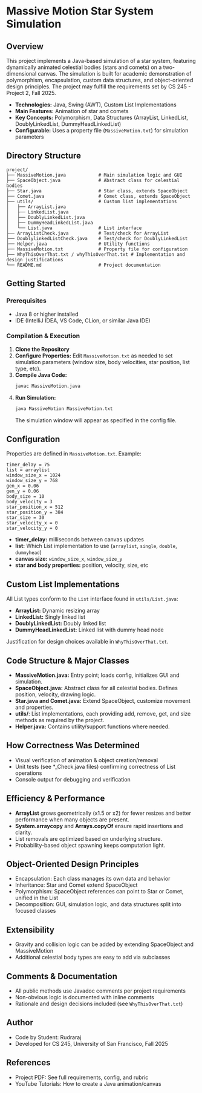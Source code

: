 # Massive Motion Star System Simulation

## Overview
This project implements a Java-based simulation of a star system, featuring dynamically animated celestial bodies (stars and comets) on a two-dimensional canvas. The simulation is built for academic demonstration of polymorphism, encapsulation, custom data structures, and object-oriented design principles. The project may fulfill the requirements set by CS 245 - Project 2, Fall 2025.

- **Technologies:** Java, Swing (AWT), Custom List Implementations
- **Main Features:** Animation of star and comets
- **Key Concepts:** Polymorphism, Data Structures (ArrayList, LinkedList, DoublyLinkedList, DummyHeadLinkedList)
- **Configurable:** Uses a property file (`MassiveMotion.txt`) for simulation parameters

## Directory Structure
```
project/
├── MassiveMotion.java            # Main simulation logic and GUI
├── SpaceObject.java              # Abstract class for celestial bodies
├── Star.java                     # Star class, extends SpaceObject
├── Comet.java                    # Comet class, extends SpaceObject
├── utils/                        # Custom list implementations
│   ├── ArrayList.java
│   ├── LinkedList.java
│   ├── DoublyLinkedList.java
│   ├── DummyHeadLinkedList.java
│   └── List.java                 # List interface
├── ArrayListCheck.java           # Test/check for ArrayList
├── DoublylinkedListCheck.java    # Test/check for DoublyLinkedList
├── Helper.java                   # Utility functions
├── MassiveMotion.txt             # Property file for configuration
├── WhyThisOverThat.txt / whyThisOverThat.txt # Implementation and design justifications
└── README.md                     # Project documentation
```

## Getting Started
### Prerequisites
- Java 8 or higher installed
- IDE (IntelliJ IDEA, VS Code, CLion, or similar Java IDE)
 
### Compilation & Execution
1. **Clone the Repository**
2. **Configure Properties:** Edit `MassiveMotion.txt` as needed to set simulation parameters (window size, body velocities, star position, list type, etc).
3. **Compile Java Code:**
    ```bash
    javac MassiveMotion.java
    ```
4. **Run Simulation:**
    ```bash
    java MassiveMotion MassiveMotion.txt
    ```
    The simulation window will appear as specified in the config file.

## Configuration
Properties are defined in `MassiveMotion.txt`. Example:
```
timer_delay = 75
list = arraylist
window_size_x = 1024
window_size_y = 768
gen_x = 0.06
gen_y = 0.06
body_size = 10
body_velocity = 3
star_position_x = 512
star_position_y = 384
star_size = 30
star_velocity_x = 0
star_velocity_y = 0
```
- **timer_delay:** milliseconds between canvas updates
- **list:** Which List implementation to use (`arraylist`, `single`, `double`, `dummyhead`)
- **canvas size:** `window_size_x`, `window_size_y`
- **star and body properties:** position, velocity, size, etc

## Custom List Implementations
All List types conform to the `List` interface found in `utils/List.java`:
- **ArrayList:** Dynamic resizing array
- **LinkedList:** Singly linked list
- **DoublyLinkedList:** Doubly linked list
- **DummyHeadLinkedList:** Linked list with dummy head node

Justification for design choices available in `WhyThisOverThat.txt`.

## Code Structure & Major Classes
- **MassiveMotion.java:** Entry point; loads config, initializes GUI and simulation.
- **SpaceObject.java:** Abstract class for all celestial bodies. Defines position, velocity, drawing logic.
- **Star.java and Comet.java:** Extend SpaceObject, customize movement and properties.
- **utils/**: List implementations, each providing add, remove, get, and size methods as required by the project.
- **Helper.java:** Contains utility/support functions where needed.

## How Correctness Was Determined
- Visual verification of animation & object creation/removal
- Unit tests (see *_Check.java files) confirming correctness of List operations
- Console output for debugging and verification

## Efficiency & Performance
- **ArrayList** grows geometrically (x1.5 or x2) for fewer resizes and better performance when many objects are present.
- **System.arraycopy** and **Arrays.copyOf** ensure rapid insertions and clarity.
- List removals are optimized based on underlying structure.
- Probability-based object spawning keeps computation light.

## Object-Oriented Design Principles
- Encapsulation: Each class manages its own data and behavior
- Inheritance: Star and Comet extend SpaceObject
- Polymorphism: SpaceObject references can point to Star or Comet, unified in the List
- Decomposition: GUI, simulation logic, and data structures split into focused classes

## Extensibility
- Gravity and collision logic can be added by extending SpaceObject and MassiveMotion
- Additional celestial body types are easy to add via subclasses

## Comments & Documentation
- All public methods use Javadoc comments per project requirements
- Non-obvious logic is documented with inline comments
- Rationale and design decisions included (see `WhyThisOverThat.txt`)

## Author
- Code by Student: Rudraraj
- Developed for CS 245, University of San Francisco, Fall 2025

## References
- Project PDF: See full requirements, config, and rubric
- YouTube Tutorials: How to create a Java animation/canvas
